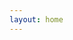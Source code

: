 ```yaml
---
layout: home
---
```


<script setup>
import {ref} from 'vue'
import home from '../.vitepress/components/mind.vue'
const data = ref(`
# Nest

## 快捷指令

- nest new xxx
- nest g xxx
- nest -h 查看指令

## 基本知识

### 装饰器
- 装饰器原理
- 内置装饰器
- 自定义装饰器: createParamDecorator
- 合并装饰器：applyDecorators

### 模块
- 基本语法
- 全局，静态，动态
- 导入导出（重导）
- 循环依赖：forwardRef

### 控制器
- 基本语法
- 数据传递方式：5 种
- 请求方式，路径匹配，重定向等

### 提供者（服务）
- 基本语法
- 实现思想：DI
- 注入方式：构造函数和属性注入，可选注入
- 注册方式：useClass、useValue、useFactory、useExisting
- 循环引用

### 生命周期
- 基本使用：类实现
- 生命周期钩子：onModuleInit、onApplicationBootstrap、onModuleDestroy、onApplicationShutdown
- 执行顺序：controller > service > module
- 使用场景

### 中间件

### 守卫

### 拦截器

### 异常处理

### 管道

## 场景应用

### 文件上传

- 文件上传的基本原理
- multer
- Nest 中的使用：单文件上传，多文件上传，校验等

### 配置文件

1. .env
2. js-yaml
3. @nestjs/config

### redis
  - GUI
  - npm: redis
  - npm: ioredis
  - nest 中使用

### 连接数据库 prisma
  - prisma
  - @prisma/client

### dto 验证
  - class-validator
  - class-transformer

`)
</script>

<home :data="data" />
